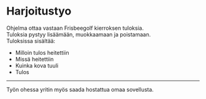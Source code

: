 # Harjoitustyo
Ohjelma ottaa vastaan Frisbeegolf kierroksen tuloksia.  
Tuloksia pystyy lisäämään, muokkaamaan ja poistamaan.  
Tuloksissa sisältää: 
- Milloin tulos heitettiin
- Missä heitettiin
- Kuinka kova tuuli
- Tulos  

---
Työn ohessa yritin myös saada hostattua omaa sovellusta.
